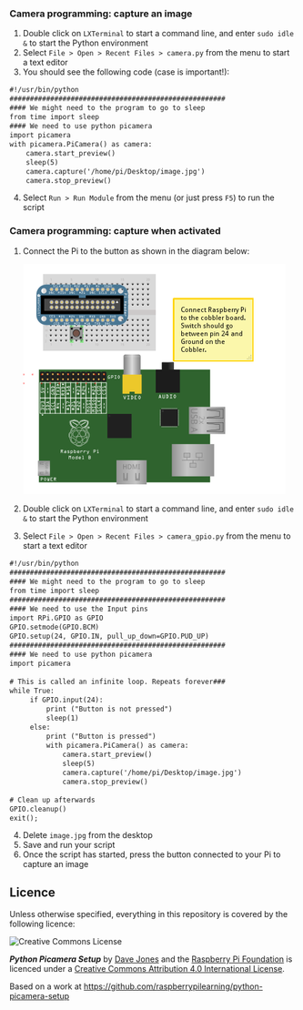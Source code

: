 ### Camera programming: capture an image

1. Double click on `LXTerminal` to start a command line, and enter `sudo idle &` to start the Python environment
2. Select `File > Open > Recent Files > camera.py` from the menu to start a text editor
3. You should see the following code (case is important!):

```
#!/usr/bin/python
#####################################################
#### We might need to the program to go to sleep
from time import sleep
#### We need to use python picamera
import picamera
with picamera.PiCamera() as camera:
    camera.start_preview()
    sleep(5)
    camera.capture('/home/pi/Desktop/image.jpg')
    camera.stop_preview()

```

4. Select `Run > Run Module` from the menu (or just press `F5`) to run the script

### Camera programming: capture when activated
    
1. Connect the Pi to the button as shown in the diagram below:

    ![](../picamera-gpio-setup_tng.png)


2. Double click on `LXTerminal` to start a command line, and enter `sudo idle &` to start the Python environment
3. Select `File > Open > Recent Files > camera_gpio.py` from the menu to start a text editor

```
#!/usr/bin/python
#####################################################
#### We might need to the program to go to sleep
from time import sleep
#####################################################
#### We need to use the Input pins
import RPi.GPIO as GPIO
GPIO.setmode(GPIO.BCM)
GPIO.setup(24, GPIO.IN, pull_up_down=GPIO.PUD_UP)
#####################################################
#### We need to use python picamera
import picamera

# This is called an infinite loop. Repeats forever###
while True:
     if GPIO.input(24):
         print ("Button is not pressed")
         sleep(1)
     else:
         print ("Button is pressed")
         with picamera.PiCamera() as camera:
             camera.start_preview()
             sleep(5)
             camera.capture('/home/pi/Desktop/image.jpg')
             camera.stop_preview()

# Clean up afterwards
GPIO.cleanup()
exit();

```

4. Delete `image.jpg` from the desktop
5. Save and run your script
6. Once the script has started, press the button connected to your Pi to capture an image

## Licence

Unless otherwise specified, everything in this repository is covered by the following licence:

![Creative Commons License](http://i.creativecommons.org/l/by-sa/4.0/88x31.png)

***Python Picamera Setup*** by [Dave Jones](https://github.com/waveform80) and the [Raspberry Pi Foundation](http://raspberrypi.org) is licenced under a [Creative Commons Attribution 4.0 International License](http://creativecommons.org/licenses/by-sa/4.0/).

Based on a work at https://github.com/raspberrypilearning/python-picamera-setup
